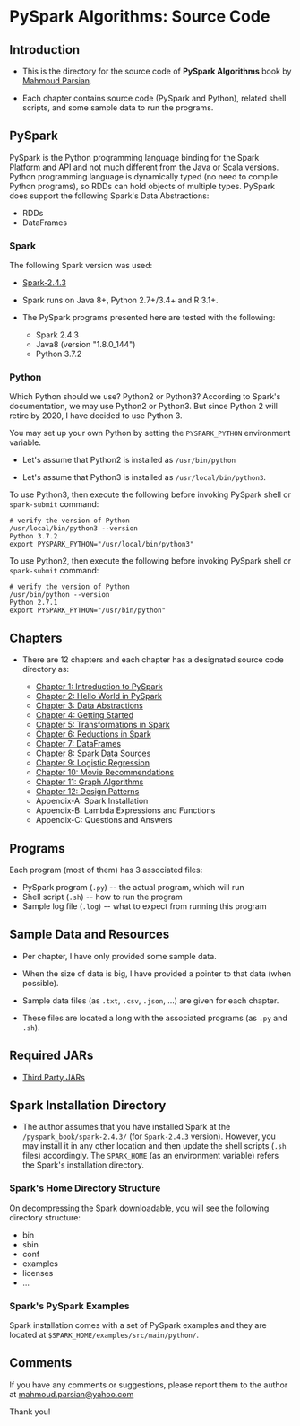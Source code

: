 # PySpark Algorithms: Source Code

## Introduction

* This is the directory for the source 
  code of **PySpark Algorithms** book by 
  [Mahmoud Parsian](https://www.linkedin.com/in/mahmoudparsian/).

* Each chapter contains source code 
  (PySpark and Python), related shell 
  scripts, and some sample data to run 
  the programs. 
  

## PySpark

PySpark is the Python programming language 
binding for the Spark Platform and API and 
not much different from the Java or Scala 
versions. Python programming language is 
dynamically typed (no need to compile Python 
programs), so RDDs can hold objects of multiple 
types. PySpark does support the following 
Spark's Data Abstractions:

* RDDs
* DataFrames


### Spark

The following Spark version was used:

* [Spark-2.4.3](http://spark.apache.org/news/spark-2-4-3-released.html)

* Spark runs on Java 8+, Python 2.7+/3.4+ and R 3.1+.
  
* The PySpark programs presented here are tested 
  with the following:
	* Spark 2.4.3
	* Java8 (version "1.8.0_144")
	* Python 3.7.2

### Python

Which Python should we use? Python2 or Python3?
According to Spark's documentation, we may use
Python2 or Python3. But since Python 2 will retire
by 2020, I have decided to use Python 3. 

You may set up your own Python by setting the
`PYSPARK_PYTHON` environment variable.

* Let's assume that Python2 is installed 
  as `/usr/bin/python` 

* Let's assume that Python3 is installed 
  as `/usr/local/bin/python3`. 


To use Python3, then execute the following before 
invoking PySpark shell or `spark-submit` command:

````
# verify the version of Python
/usr/local/bin/python3 --version
Python 3.7.2
export PYSPARK_PYTHON="/usr/local/bin/python3"
````


To use Python2, then execute the following before 
invoking PySpark shell or `spark-submit` command:

````
# verify the version of Python
/usr/bin/python --version
Python 2.7.1
export PYSPARK_PYTHON="/usr/bin/python"
````


## Chapters

* There are 12 chapters and each chapter 
has a designated source code directory as:

	* [Chapter 1: Introduction to PySpark](./chap01) 
	* [Chapter 2: Hello World in PySpark](./chap02)	
	* [Chapter 3: Data Abstractions](./chap03)	
	* [Chapter 4: Getting Started](./chap04)	
	* [Chapter 5: Transformations in Spark](./chap05)	
	* [Chapter 6: Reductions in Spark](./chap06)	
	* [Chapter 7: DataFrames](./chap07)	 
	* [Chapter 8: Spark Data Sources](./chap08)	
	* [Chapter 9: Logistic Regression](./chap09)	
	* [Chapter 10: Movie Recommendations](./chap10)	
	* [Chapter 11: Graph Algorithms](./chap11)	
	* [Chapter 12: Design Patterns](./chap12)	
	* Appendix-A: Spark Installation
	* Appendix-B: Lambda Expressions and Functions
	* Appendix-C: Questions and Answers
	
## Programs 

Each program (most of them) has 3 associated files:

* PySpark program (`.py`) -- the actual program, which will run
* Shell script (`.sh`) -- how to run the program
* Sample log file (`.log`) -- what to expect from running this program


## Sample Data and Resources

* Per chapter, I have only provided some sample 
  data.  

* When the size of data is big, I have provided 
  a pointer to that data (when possible).

* Sample data files (as `.txt`, `.csv`, `.json`, ...) 
  are given for each chapter. 

* These files are located a long with the associated 
  programs (as `.py` and `.sh`).


## Required JARs 

* [Third Party JARs](./jars)	


## Spark Installation Directory

* The author assumes that you have installed Spark 
at the `/pyspark_book/spark-2.4.3/` (for `Spark-2.4.3` 
version).  However, you may install it in any other 
location and then update the shell scripts (`.sh` files) 
accordingly. The `SPARK_HOME` (as an environment variable) 
refers the Spark's installation directory.

### Spark's Home Directory Structure

On decompressing the Spark downloadable, you 
will see the following directory structure:

* bin    
* sbin
* conf
* examples
* licenses 
* ...

### Spark's PySpark Examples

Spark installation comes with a set of 
PySpark examples and they are located at 
`$SPARK_HOME/examples/src/main/python/`.




## Comments
If you have any comments or suggestions, 
please report them to the author at <mahmoud.parsian@yahoo.com>

Thank you!

